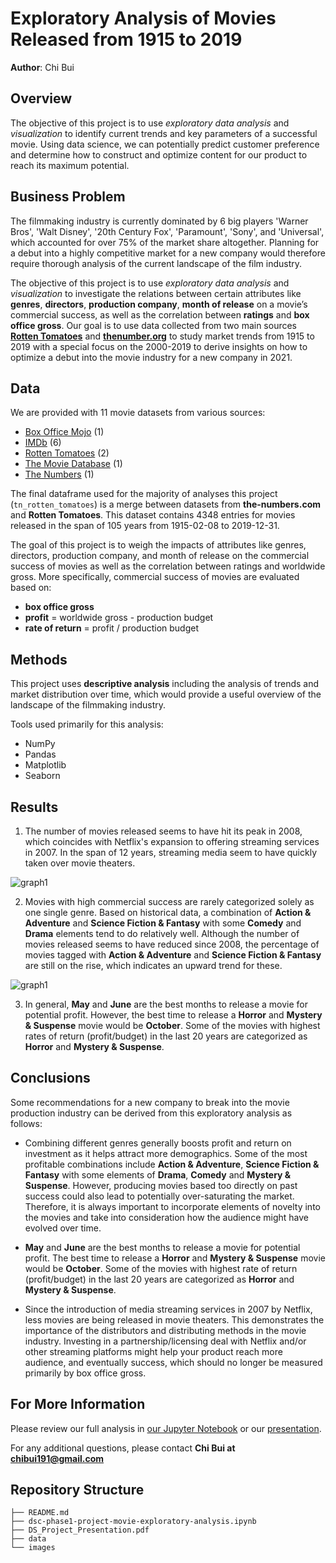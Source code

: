 # Exploratory Analysis of Movies Released from 1915 to 2019

**Author**: Chi Bui

## Overview

The objective of this project is to use *exploratory data analysis* and *visualization* to identify current trends and key parameters of a successful movie. Using data science, we can potentially predict customer preference and determine how to construct and optimize content for our product to reach its maximum potential.

## Business Problem

The filmmaking industry is currently dominated by 6 big players 'Warner Bros', 'Walt Disney', '20th Century Fox', 'Paramount', 'Sony', and 'Universal', which accounted for over 75% of the market share altogether. Planning for a debut into a highly competitive market for a new company would therefore require thorough analysis of the current landscape of the film industry.

The objective of this project is to use *exploratory data analysis* and *visualization* to investigate the relations between certain attributes like **genres**, **directors**, **production company**, **month of release** on a movie’s commercial success, as well as the correlation between **ratings** and **box office gross**. Our goal is to use data collected from two main sources [**Rotten Tomatoes**](https://www.rottentomatoes.com/) and [**thenumber.org**](https://www.the-numbers.com/market/) to study market trends from 1915 to 2019 with a special focus on the 2000-2019 to derive insights on how to optimize a debut into the movie industry for a new company in 2021.

## Data

We are provided with 11 movie datasets from various sources:
- [Box Office Mojo](https://www.boxofficemojo.com/) (1)
- [IMDb](https://www.imdb.com/) (6)
- [Rotten Tomatoes](https://www.rottentomatoes.com/) (2)
- [The Movie Database](https://www.themoviedb.org/) (1)
- [The Numbers](https://www.the-numbers.com/market/) (1)

The final dataframe used for the majority of analyses this project (`tn_rotten_tomatoes`) is a merge between datasets from <b>the-numbers.com</b> and <b>Rotten Tomatoes</b>. This dataset contains 4348 entries for movies released in the span of 105 years from 1915-02-08 to 2019-12-31.

The goal of this project is to weigh the impacts of attributes like genres, directors, production company, and month of release on the commercial success of movies as well as the correlation between ratings and worldwide gross. More specifically, commercial success of movies are evaluated based on:
- <b>box office gross</b>
- <b>profit</b> = worldwide gross - production budget 
- <b>rate of return</b> = profit / production budget

## Methods

This project uses **descriptive analysis** including the analysis of trends and market distribution over time, which would provide a useful overview of the landscape of the filmmaking industry. 

Tools used primarily for this analysis:
- NumPy
- Pandas
- Matplotlib
- Seaborn


## Results

1. The number of movies released seems to have hit its peak in 2008, which coincides with Netflix's expansion to offering streaming services in 2007. In the span of 12 years, streaming media seem to have quickly taken over movie theaters.

![graph1](./images/viz1.png)

2. Movies with high commercial success are rarely categorized solely as one single genre. Based on historical data, a combination of <b>Action & Adventure</b> and <b>Science Fiction & Fantasy</b> with some <b>Comedy</b> and <b>Drama</b> elements tend to do relatively well. Although the number of movies released seems to have reduced since 2008, the percentage of movies tagged with <b>Action & Adventure</b> and <b>Science Fiction & Fantasy</b> are still on the rise, which indicates an upward trend for these.

![graph1](./images/viz1.png)

3. In general, <b>May</b> and <b>June</b> are the best months to release a movie for potential profit. However, the best time to release a <b>Horror</b> and <b>Mystery & Suspense</b> movie would be <b>October</b>. Some of the movies with highest rates of return (profit/budget) in the last 20 years are categorized as <b>Horror</b> and <b>Mystery & Suspense</b>. 

## Conclusions

Some recommendations for a new company to break into the movie production industry can be derived from this exploratory analysis as follows:
<br>
- Combining different genres generally boosts profit and return on investment as it helps attract more demographics. Some of the most profitable combinations include <b>Action & Adventure</b>, <b>Science Fiction & Fantasy</b> with some elements of <b>Drama</b>, <b>Comedy</b> and <b>Mystery & Suspense</b>. However, producing movies based too directly on past success could also lead to potentially over-saturating the market. Therefore, it is always important to incorporate elements of novelty into the movies and take into consideration how the audience might have evolved over time.  


- <b>May</b> and <b>June</b> are the best months to release a movie for potential profit. The best time to release a <b>Horror</b> and <b>Mystery & Suspense</b> movie would be <b>October</b>. Some of the movies with highest rate of return (profit/budget) in the last 20 years are categorized as <b>Horror</b> and <b>Mystery & Suspense</b>.  


- Since the introduction of media streaming services in 2007 by Netflix, less movies are being released in movie theaters. This demonstrates the importance of the distributors and distributing methods in the movie industry. Investing in a partnership/licensing deal with Netflix and/or other streaming platforms might help your product reach more audience, and eventually success, which should no longer be measured primarily by box office gross. 

## For More Information

Please review our full analysis in [our Jupyter Notebook](./dsc-phase1-project-movie-exploratory-analysis.ipynb) or our [presentation](./DS_Project_Presentation.pdf).

For any additional questions, please contact **Chi Bui at [chibui191@gmail.com](mailto:chibui191@gmail.com)**

## Repository Structure

```
├── README.md                                             
├── dsc-phase1-project-movie-exploratory-analysis.ipynb   
├── DS_Project_Presentation.pdf                           
├── data                                                  
└── images                                                
```
